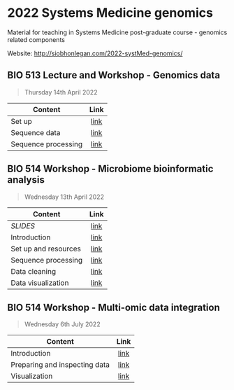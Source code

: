 # 2022 Systems Medicine genomics

Material for teaching in Systems Medicine post-graduate course - genomics related components

Website: http://siobhonlegan.com/2022-systMed-genomics/

## BIO 513 Lecture and Workshop - Genomics data

>Thursday 14th April 2022

| Content        | Link           |
| ------------------- |:--------------------:|
| Set up     | [link](1.setup.html)  |
| Sequence data      | [link](1.1seqData.html)      |
| Sequence processing      | [link](1.2seqProcessing.html)      |


## BIO 514 Workshop - Microbiome bioinformatic analysis

>Wednesday 13th April 2022

| Content        | Link           |
| ------------------- |:--------------------:|
| *SLIDES*     | [link](BIO514-microbiome-slides/skeleton.html)  |
| Introduction      | [link](2.introBIO514.html)  |
| Set up and resources      | [link](2.setup.html)  |
| Sequence processing      | [link](2.1seqProcessing.html)      |
| Data cleaning | [link](2.2dataCleaning.html)      |
| Data visualization | [link](2.3dataViz.html)      |


## BIO 514 Workshop - Multi-omic data integration

>Wednesday 6th July 2022

| Content        | Link           |
| ------------------- |:--------------------:|
| Introduction      | [link](3.introBIO514.html)  |
| Preparing and inspecting data      | [link](3.1.omicsIntegration_dataIntro.html)  |
| Visualization      | [link](3.2.omicsIntegration_dataViz.html)      |
